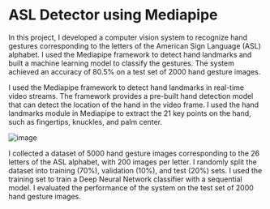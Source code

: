 # ASL Detector using Mediapipe
In this project, I developed a computer vision system to recognize hand gestures 
corresponding to the letters of the American Sign Language (ASL) alphabet. I used 
the Mediapipe framework to detect hand landmarks and built a machine learning 
model to classify the gestures. The system achieved an accuracy of 80.5% on a 
test set of 2000 hand gesture images. <br>

I used the Mediapipe framework to detect hand landmarks in real-time video 
streams. The framework provides a pre-built hand detection model that can 
detect the location of the hand in the video frame. I used the hand landmarks 
module in Mediapipe to extract the 21 key points on the hand, such as fingertips, 
knuckles, and palm center. <br>

![image](https://github.com/nujrarian/asl-detector-mediapipe/assets/55311409/77cb3987-d224-45f6-b529-4b89f99a062c)

I collected a dataset of 5000 hand gesture images corresponding to the 26 letters 
of the ASL alphabet, with 200 images per letter. I randomly split the dataset into 
training (70%), validation (10%), and test (20%) sets. I used the training set to 
train a Deep Neural Network classifier with a sequential model. I evaluated the 
performance of the system on the test set of 2000 hand gesture images. <br>
